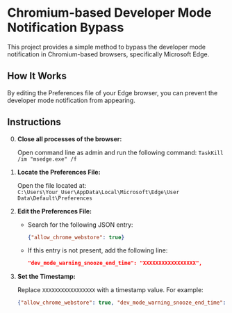 # Chromium-based Developer Mode Notification Bypass

This project provides a simple method to bypass the developer mode notification in Chromium-based browsers, specifically Microsoft Edge.

## How It Works

By editing the Preferences file of your Edge browser, you can prevent the developer mode notification from appearing.

## Instructions

0. **Close all processes of the browser:**

   Open command line as admin and run the following command:
   `TaskKill /im "msedge.exe" /f`

2. **Locate the Preferences File:**
   
   Open the file located at:
   `C:\Users\Your_User\AppData\Local\Microsoft\Edge\User Data\Default\Preferences`

3. **Edit the Preferences File:**

   - Search for the following JSON entry:
     ```json
     {"allow_chrome_webstore": true}
     ```
   - If this entry is not present, add the following line:
     ```json
     "dev_mode_warning_snooze_end_time": "XXXXXXXXXXXXXXXXX",
     ```

4. **Set the Timestamp:**

   Replace `XXXXXXXXXXXXXXXXX` with a timestamp value. For example:
   ```json
   {"allow_chrome_webstore": true, "dev_mode_warning_snooze_end_time": "99999999999000000", "developer_mode": true}
   
